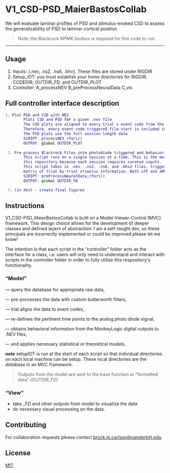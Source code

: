 # V1_CSD-PSD_MaierBastosCollab
We will evaluate laminar profiles of PSD and stimulus-evoked CSD to assess 
the generalizability of PSD to laminar cortical position

> Note: the Blackrock NPMK toolbox is required for this code to run.
---


## Usage 
1. Inputs: {.nev, .ns2, .ns6, .bhv}. These files are stored under RIGDIR
2. Setup_IOT: you must establish your home directories for RIGDIR, CODEDIR, OUTDIR_FD, and OUTDIR_PLOT
4. Controller: A_processNEV B_preProcessNeuralData C_vis


## Full controller interface description

```matlab
1. Plot PSD and CSD with NEV
        Plots CSD and PSD for a given .nev file
        The CSD plots are aligned to every trial's event code from the .nev - no stimulus information available
        Therefore, every event-code-triggered-file-start is included in the plots
        The PSD plots use the full-session-length data
        SCRIPT: processNEV_rfori()
        OUTPUT: global OUTDIR_PLOT
        
 2. Pre-process Blackrock Files into photodiode triggered and behaviorially aligned data
        This script runs on a single session at a time. This is the most involved script in the controller file for
        this repository because each session requires curated inputs.
        This script takes in .nev, .ns2, .ns6, and .bhv2 files, triggers data to trial onset, and creates a 
        matrix of trial-by-trial stimulus information. Both LFP and aMUA arrays are created.
        SCRIPT: preProcessNeuralData_rfori()
        OUTPUT: global OUTDIR_FD

 3. (in dev) - create final figures
```

## Instructions
V1_CSD-PSD_MaierBastosCollab Is built on a Model-Viewer-Control (MVC) framework. This design choice allows for the development of deeper classes and defined layers of abstraction. I am a self-taught dev, so these principals are incorrectly implemented or could be improved please let me know! 

The intention is that each script in the “controller” folder acts as the interface for a class, i.e. users will only need to understand and interact with scripts in the controller folder in order to fully utilize this respository's functionality. 

### “Model” 

  — query the database for appropriate raw data,  
  
  — pre-processes the data with custom butterworth filters, 
  
  — trial aligns the data to event codes, 
  
  — re-defines the pertinent time points to the analog photo diode signal, 
  
  — obtains behavioral information from the MonkeyLogic digital outputs to .NEV files,
   
  — and applies necessary statistical or theoretical models.

**note** 
setupIOT is run at the start of each script so that individual directories on each local machine can be setup. These local directories are the *database* in an         MVC framework.

> Outputs from the model are sent to the base function or “formatted data” (OUTDIR_FD)
  
  
### “View” 
- take _FD and other outputs from model to visualize the data
- do necessary visual processing on the data.


## Contributing
For collaboration requests please contact brock.m.carlson@vanderbilt.edu

## License
[MIT](https://choosealicense.com/licenses/mit/)
